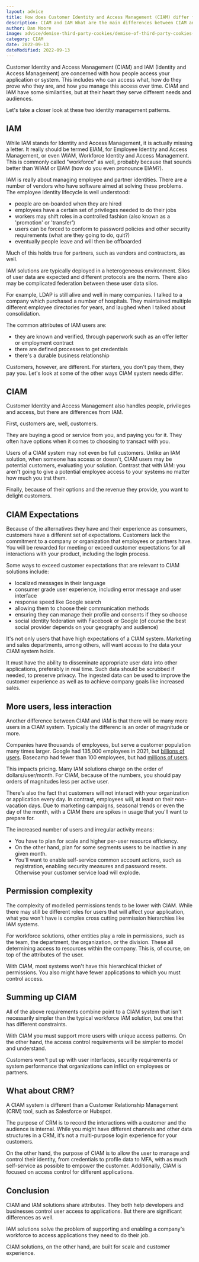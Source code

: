 ```yaml
---
layout: advice
title: How does Customer Identity and Access Management (CIAM) differ from Identity and Access Management (IAM)
description: CIAM and IAM What are the main differences between CIAM and IAM (often called workforce)?
author: Dan Moore
image: advice/demise-third-party-cookies/demise-of-third-party-cookies-why-you-need-your-own-ciam-system.png
category: CIAM
date: 2022-09-13
dateModified: 2022-09-13
---
```


Customer Identity and Access Management (CIAM) and IAM (Identity and Access Management) are concerned with how people access your application or system. This includes who can access what, how do they prove who they are, and how you manage this access over time. CIAM and IAM have some similarities, but at their heart they serve different needs and audiences. 

Let's take a closer look at these two identity management patterns.

## IAM

While IAM stands for Identity and Access Management, it is actually missing a letter. It really should be termed EIAM, for Employee Identity and Access Management, or even WIAM, Workforce Identity and Access Management. This is commonly called "workforce" as well, probably because that sounds better than WIAM or EIAM (how do you even pronounce EIAM?).

IAM is really about managing employee and partner identities. There are a number of vendors who have software aimed at solving these problems. The employee identity lifecycle is well understood:

* people are on-boarded when they are hired
* employees have a certain set of privileges needed to do their jobs
* workers may shift roles in a controlled fashion (also known as a 'promotion' or 'transfer')
* users can be forced to conform to password policies and other security requirements (what are they going to do, quit?)
* eventually people leave and will then be offboarded

Much of this holds true for partners, such as vendors and contractors, as well.

IAM solutions are typically deployed in a heterogeneous environment. Silos of user data are expected and different protocols are the norm. There also may be complicated federation between these user data silos.

For example, LDAP is still alive and well in many companies. I talked to a company which purchased a number of hospitals. They maintained multiple different employee directories for years, and laughed when I talked about consolidation.

The common attributes of IAM users are:

* they are known and verified, through paperwork such as an offer letter or employment contract
* there are defined processes to get credentials
* there's a durable business relationship

Customers, however, are different. For starters, you don't pay them, they pay you. Let's look at some of the other ways CIAM system needs differ.

## CIAM

Customer Identity and Access Management also handles people, privileges and access, but there are differences from IAM.

First, customers are, well, customers.

They are buying a good or service from you, and paying you for it. They often have options when it comes to choosing to transact with you.

Users of a CIAM system may not even be full customers. Unlike an IAM solution, when someone has access or doesn't, CIAM users may be potential customers, evaluating your solution. Contrast that with IAM: you aren't going to give a potential employee access to your systems no matter how much you trst them.

Finally, because of their options and the revenue they provide, you want to delight customers.

## CIAM Expectations

Because of the alternatives they have and their experience as consumers, customers have a different set of expectations. Customers lack the commitment to a company or organization that employees or partners have. You will be rewarded for meeting or exceed customer expectations for all interactions with your product, including the login process.

Some ways to exceed customer expectations that are relevant to CIAM solutions include:

* localized messages in their language
* consumer grade user experience, including error message and user interface
* response speed like Google search
* allowing them to choose their communication methods
* ensuring they can manage their profile and consents if they so choose
* social identity federation with Facebook or Google (of course the best social provider depends on your geography and audience)

It's not only users that have high expectations of a CIAM system. Marketing and sales departments, among others, will want access to the data your CIAM system holds.

It must have the ability to disseminate appropriate user data into other applications, preferably in real time. Such data should be scrubbed if needed, to preserve privacy. The ingested data can be used to improve the customer experience as well as to achieve company goals like increased sales.

## More users, less interaction

Another difference between CIAM and IAM is that there will be many more users in a CIAM system. Typically the differenc is an order of magnitude or more.

Companies have thousands of employees, but serve a customer population many times larger. Google had 135,000 employees in 2021, but [billions of users](https://www.semrush.com/blog/google-search-statistics/). Basecamp had fewer than 100 employees, but had [millions of users](https://expandedramblings.com/index.php/basecamp-statistics-and-facts/).

This impacts pricing. Many IAM solutions charge on the order of dollars/user/month. For CIAM, because of the numbers, you should pay orders of magnitudes less per active user.

There's also the fact that customers will not interact with your organization or application every day. In contrast, employees will, at least on their non-vacation days. Due to marketing campaigns, seasonal trends or even the day of the month, with a CIAM there are spikes in usage that you'll want to prepare for.

The increased number of users and irregular activity means:

* You have to plan for scale and higher per-user resource efficiency.
* On the other hand, plan for some segments users to be inactive in any given month.
* You'll want to enable self-service common account actions, such as registration, enabling security measures and password resets. Otherwise your customer service load will explode.

## Permission complexity

The complexity of modelled permissions tends to be lower with CIAM. While there may still be different roles for users that will affect your application, what you won't have is complex cross cutting permission hierarchies like IAM systems.

For workforce solutions, other entities play a role in permissions, such as the team, the department, the organization, or the division. These all determining access to resources within the company. This is, of course, on top of the attributes of the user.

With CIAM, most systems won't have this hierarchical thicket of permissions. You also might have fewer applications to which you must control access.

## Summing up CIAM

All of the above requirements combine point to a CIAM system that isn't necessarily simpler than the typical workforce IAM solution, but one that has different constraints.

With CIAM you must support more users with unique access patterns. On the other hand, the access control requirements will be simpler to model and understand. 

Customers won't put up with user interfaces, security requirements or system performance that organizations can inflict on employees or partners.

## What about CRM?

A CIAM system is different than a Customer Relationship Management (CRM) tool, such as Salesforce or Hubspot.

The purpose of CRM is to record the interactions with a customer and the audience is internal. While you might have different channels and other data structures in a CRM, it's not a multi-purpose login experience for your customers.

On the other hand, the purpose of CIAM is to allow the user to manage and control their identity, from credentials to profile data to MFA, with as much self-service as possible to empower the customer. Additionally, CIAM is focused on access control for different applications.

## Conclusion

CIAM and IAM solutions share attributes. They both help developers and businesses control user access to applications. But there are significant differences as well.

IAM solutions solve the problem of supporting and enabling a company's workforce to access applications they need to do their job.

CIAM solutions, on the other hand, are built for scale and customer experience.
